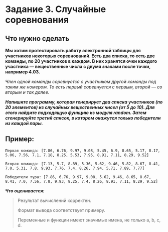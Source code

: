 # Задание 3. Случайные соревнования
## Что нужно сделать
**Мы хотим протестировать работу электронной таблицы для участников некоторых соревнований. Есть два списка, то есть две команды, по 20 участников в каждом. В них хранятся очки каждого участника — вещественные числа с двумя знаками после точки, например 4.03.**

*Член одной команды соревнуется с участником другой команды под таким же номером. То есть первый соревнуется с первым, второй — со вторым и так далее.*

***Напишите программу, которая генерирует два списка участников (по 20 элементов) из случайных вещественных чисел (от 5 до 10). Для этого найдите подходящую функцию из модуля random. Затем сгенерируйте третий список, в котором окажутся только победители из каждой пары.***

## Пример:
```
Первая команда: [7.86, 6.76, 9.97, 9.08, 5.45, 6.9, 8.65, 5.17, 8.17, 5.06, 7.56, 7.1, 7.18, 8.25, 5.53, 7.95, 8.91, 7.11, 8.29, 9.52]

Вторая команда: [7.13, 5.7, 8.89, 5.36, 5.62, 9.46, 5.82, 8.67, 8.41, 7.0, 5.31, 7.8, 9.93, 7.76, 7.4, 8.26, 7.94, 5.71, 7.89, 7.77]

Победители тура: [7.86, 6.76, 9.97, 9.08, 5.62, 9.46, 8.65, 8.67, 8.41, 7.0, 7.56, 7.8, 9.93, 8.25, 7.4, 8.26, 8.91, 7.11, 8.29, 9.52]
```

***Что оценивается:***
> Результат вычислений корректен.
> 
> Формат вывода соответствует примеру.
> 
> Переменные и функции имеют значимые имена, не только a, b, c, d. 

